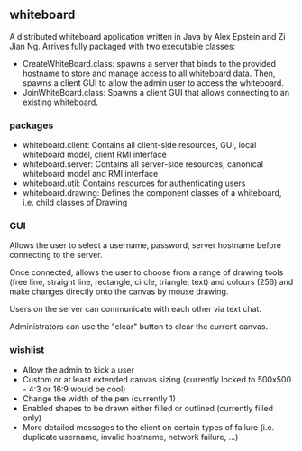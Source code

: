 ## whiteboard

A distributed whiteboard application written in Java by Alex Epstein and Zi Jian Ng. Arrives fully packaged with two executable classes:

- CreateWhiteBoard.class: spawns a server that binds to the provided hostname to store and manage access to all whiteboard data. Then, spawns a 
client GUI to allow the admin user to access the whiteboard.
- JoinWhiteBoard.class: Spawns a client GUI that allows connecting to an existing whiteboard.

### packages
- whiteboard.client: Contains all client-side resources, GUI, local whiteboard model, client RMI interface
- whiteboard.server: Contains all server-side resources, canonical whiteboard model and RMI interface
- whiteboard.util: Contains resources for authenticating users
- whiteboard.drawing: Defines the component classes of a whiteboard, i.e. child classes of Drawing

### GUI
Allows the user to select a username, password, server hostname before connecting to the server.

Once connected, allows the user to choose from a range of drawing tools 
(free line, straight line, rectangle, circle, triangle, text) and colours (256) and make changes directly 
onto the canvas by mouse drawing.

Users on the server can communicate with each other via text chat. 

Administrators can use the "clear" button to clear the current canvas. 

### wishlist

- Allow the admin to kick a user
- Custom or at least extended canvas sizing (currently locked to 500x500 - 4:3 or 16:9 would be cool)
- Change the width of the pen (currently 1)
- Enabled shapes to be drawn either filled or outlined (currently filled only)
- More detailed messages to the client on certain types of failure (i.e. duplicate username, invalid hostname, network failure, ...)

